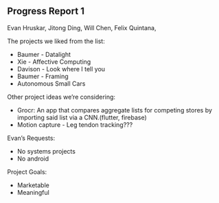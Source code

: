 ## Progress Report 1

Evan Hruskar,
Jitong Ding,
Will Chen,
Felix Quintana,

The projects we liked from the list:
- Baumer - Datalight
- Xie - Affective Computing
- Davison - Look where I tell you
- Baumer - Framing
- Autonomous Small Cars

Other project ideas we’re considering:
- Grocr: An app that compares aggregate lists for competing stores by importing said list via a CNN.(flutter, firebase)
- Motion capture - Leg tendon tracking??? 

Evan’s Requests:
- No systems projects
- No android

Project Goals:
- Marketable
- Meaningful
